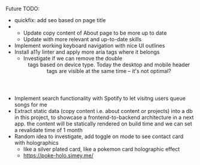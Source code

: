 Future TODO:

- quickfix: add seo based on page title
- - Update copy content of About page to be more up to date
  - Update with more relevant and up-to-date skills
- Implement working keyboard navigation with nice UI outlines
- Install a11y linter and apply more aria tags where it belongs
  - Investigate if we can remove the double <header> tags based on device type. Today the desktop and mobile header tags are visible at the same time – it's not optimal?
- Implement search functionality with Spotify to let visitng users queue songs for me
- Extract static data (copy content i.e. about content or projects) into a db in this project, to showcase a frontend-to-backend architecture in a next app. the content will be statically rendered on build time and we can set a revalidate time of 1 month
- Random idea to investigate, add toggle on mode to see contact card with holographics
  - like a silver plated card, like a pokemon card holographic effect
  - https://poke-holo.simey.me/
